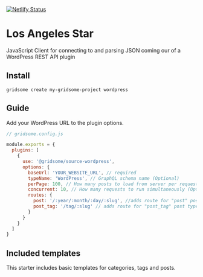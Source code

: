 [![Netlify Status](https://api.netlify.com/api/v1/badges/c6a2bba0-630f-4971-b642-2dc12167ef41/deploy-status)](https://app.netlify.com/sites/losangelesstar/deploys)
# Los Angeles Star
JavaScript Client for connecting to and parsing JSON coming our of a WordPress REST API plugin

## Install
`gridsome create my-gridsome-project wordpress`

## Guide

Add your WordPress URL to the plugin options.

```js
// gridsome.config.js

module.exports = {
  plugins: [
    {
      use: '@gridsome/source-wordpress',
      options: {
        baseUrl: 'YOUR_WEBSITE_URL', // required
        typeName: 'WordPress', // GraphQL schema name (Optional)
        perPage: 100, // How many posts to load from server per request (Optional)
        concurrent: 10, // How many requests to run simultaneously (Optional)
        routes: {
          post: '/:year/:month/:day/:slug', //adds route for "post" post type (Optional)
          post_tag: '/tag/:slug' // adds route for "post_tag" post type (Optional)
        }
      }
    }
  ]
}

```

## Included templates

This starter includes basic templates for categories, tags and posts.
